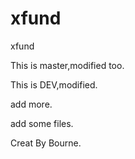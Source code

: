 xfund
=====

xfund 


This is master,modified too.

This is DEV,modified.

add more.

add some files.

Creat By Bourne.
